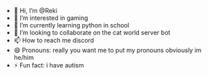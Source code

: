 - 👋 Hi, I’m @Reki
- 👀 I’m interested in gaming
- 🌱 I’m currently learning python in school
- 💞️ I’m looking to collaborate on the cat world server bot
- 📫 How to reach me discord 
- 😄 Pronouns: really you want me to put my pronouns obviously im he/him
- ⚡ Fun fact: i have autism

<!---
Ggtr8/Ggtr8 is a ✨ special ✨ repository because its `README.md` (this file) appears on your GitHub profile.
You can click the Preview link to take a look at your changes.
--->
